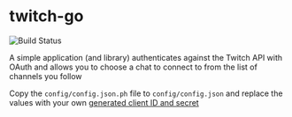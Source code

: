 twitch-go
===

![Build Status](https://github.com/brianmmcclain/twitchgo/actions/workflows/test-and-build.yml/badge.svg)

A simple application (and library) authenticates against the Twitch API with OAuth and allows you to choose a chat to connect to from the list of channels you follow

Copy the `config/config.json.ph` file to `config/config.json` and replace the values with your own [generated client ID and secret](https://dev.twitch.tv/docs/authentication/register-app)